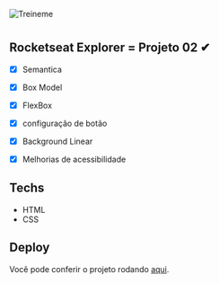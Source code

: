 ![Treineme](Treineme.png)

#

## Rocketseat Explorer = Projeto 02  ✔

- [x] Semantica
- [x] Box Model
- [x] FlexBox
- [x] configuração de botão
- [x] Background Linear
- [x] Melhorias de acessibilidade


## Techs

- HTML
- CSS


## Deploy

Você pode conferir o projeto rodando [aqui](https://idyllic-babka-acc314.netlify.app).
